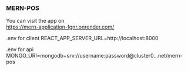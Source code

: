 ### MERN-POS
You can visit the app on <br> 
https://mern-application-fgnr.onrender.com/

.env for client
REACT_APP_SERVER_URL=http://localhost:8000

.env for api
MONGO_URI=mongodb+srv://username:password@cluster0...net/mern-pos